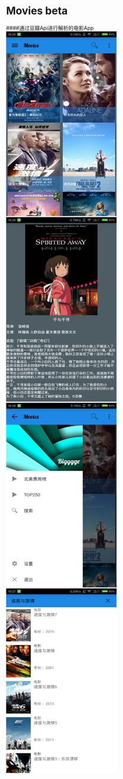# Movies beta
####通过豆瓣Api进行解析的电影App
<img src="/screenshots/device-2015-05-08-182658.png" alt="device-2015-05-08-182658.png" title="screenshot" width="300" height="500" />
<img src="/screenshots/device-2015-05-08-182928.png" alt="device-2015-05-08-182928.png" title="screenshot" width="300" height="500" />
<img src="/screenshots/device-2015-05-08-182820.png" alt="device-2015-05-08-182820.png" title="screenshot" width="300" height="500" />
<img src="/screenshots/device-2015-05-08-182756.png" alt="device-2015-05-08-182756.png" title="screenshot" width="300" height="500" />
